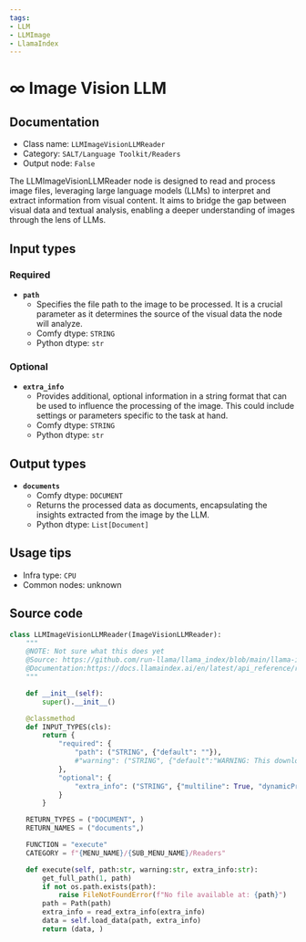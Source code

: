 ```yaml
---
tags:
- LLM
- LLMImage
- LlamaIndex
---
```


# ∞ Image Vision LLM
## Documentation
- Class name: `LLMImageVisionLLMReader`
- Category: `SALT/Language Toolkit/Readers`
- Output node: `False`

The LLMImageVisionLLMReader node is designed to read and process image files, leveraging large language models (LLMs) to interpret and extract information from visual content. It aims to bridge the gap between visual data and textual analysis, enabling a deeper understanding of images through the lens of LLMs.
## Input types
### Required
- **`path`**
    - Specifies the file path to the image to be processed. It is a crucial parameter as it determines the source of the visual data the node will analyze.
    - Comfy dtype: `STRING`
    - Python dtype: `str`
### Optional
- **`extra_info`**
    - Provides additional, optional information in a string format that can be used to influence the processing of the image. This could include settings or parameters specific to the task at hand.
    - Comfy dtype: `STRING`
    - Python dtype: `str`
## Output types
- **`documents`**
    - Comfy dtype: `DOCUMENT`
    - Returns the processed data as documents, encapsulating the insights extracted from the image by the LLM.
    - Python dtype: `List[Document]`
## Usage tips
- Infra type: `CPU`
- Common nodes: unknown


## Source code
```python
class LLMImageVisionLLMReader(ImageVisionLLMReader):
    """
    @NOTE: Not sure what this does yet
    @Source: https://github.com/run-llama/llama_index/blob/main/llama-index-integrations/readers/llama-index-readers-file/llama_index/readers/file/image_vision_llm/base.py
    @Documentation:https://docs.llamaindex.ai/en/latest/api_reference/readers/file/#llama_index.readers.file.ImageVisionLLMReader
    """

    def __init__(self):
        super().__init__()

    @classmethod
    def INPUT_TYPES(cls):
        return {
            "required": {
                "path": ("STRING", {"default": ""}),
                #"warning": ("STRING", {"default":"WARNING: This downloads a 15GB file in two parts."}),
            },
            "optional": {
                "extra_info": ("STRING", {"multiline": True, "dynamicPrompts": False, "default": "{}"}),
            }
        }

    RETURN_TYPES = ("DOCUMENT", )
    RETURN_NAMES = ("documents",)

    FUNCTION = "execute"
    CATEGORY = f"{MENU_NAME}/{SUB_MENU_NAME}/Readers"

    def execute(self, path:str, warning:str, extra_info:str):
        get_full_path(1, path)
        if not os.path.exists(path):
            raise FileNotFoundError(f"No file available at: {path}")
        path = Path(path)
        extra_info = read_extra_info(extra_info)
        data = self.load_data(path, extra_info)
        return (data, )

```
